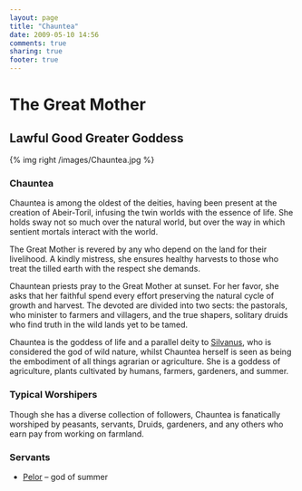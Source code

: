 ```yaml
---
layout: page
title: "Chauntea"
date: 2009-05-10 14:56
comments: true
sharing: true
footer: true
---
```

# The Great Mother
## Lawful Good Greater Goddess

{% img right /images/Chauntea.jpg %}

### Chauntea
Chauntea is among the oldest of the deities, having been present at the creation of Abeir-Toril, infusing the twin worlds with the essence of life. She holds sway not so much over the natural world, but over the way in which sentient mortals interact with the world.

The Great Mother is revered by any who depend on the land for their livelihood. A kindly mistress, she ensures healthy harvests to those who treat the tilled earth with the respect she demands.

Chauntean priests pray to the Great Mother at sunset. For her favor, she asks that her faithful spend every effort preserving the natural cycle of growth and harvest. The devoted are divided into two sects: the pastorals, who minister to farmers and villagers, and the true shapers, solitary druids who find truth in the wild lands yet to be tamed.

Chauntea is the goddess of life and a parallel deity to [Silvanus](/campaigns/toee/deities/Silvanus.html), who is considered the god of wild nature, whilst Chauntea herself is seen as being the embodiment of all things agrarian or agriculture. She is a goddess of agriculture, plants cultivated by humans, farmers, gardeners, and summer.

### Typical Worshipers
Though she has a diverse collection of followers, Chauntea is fanatically worshiped by peasants, servants, Druids, gardeners, and any others who earn pay from working on farmland.

### Servants
* [Pelor](/campaigns/toee/deities/Pelor.html) – god of summer